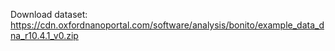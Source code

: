 Download dataset:
https://cdn.oxfordnanoportal.com/software/analysis/bonito/example_data_dna_r10.4.1_v0.zip
